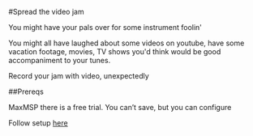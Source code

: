 #Spread the video jam

You might have your pals over for some instrument foolin'

You might all have laughed about some videos on youtube, have some vacation footage, movies, TV shows you'd think would be good accompaniment to your tunes.

Record your jam with video, unexpectedly

##Prereqs

MaxMSP there is a free trial. You can’t save, but you can configure

Follow setup [here]()